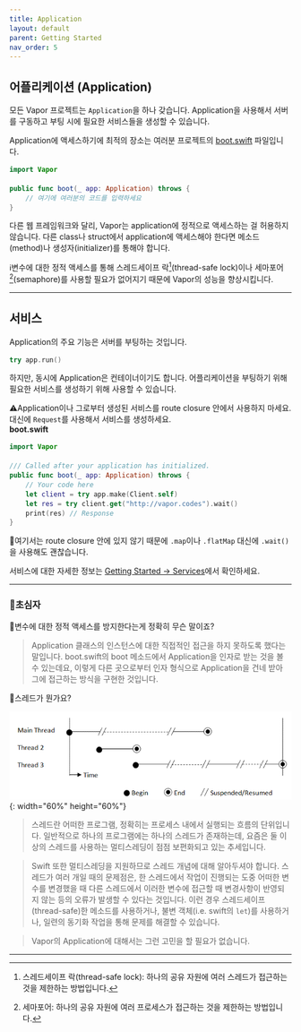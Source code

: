 ```yaml
---
title: Application
layout: default
parent: Getting Started
nav_order: 5
---
```


## 어플리케이션 (Application)
모든 Vapor 프로젝트는 `Application`을 하나 갖습니다. Application을 사용해서 서버를 구동하고 부팅 시에 필요한 서비스들을 생성할 수 있습니다.  

Application에 액세스하기에 최적의 장소는 여러분 프로젝트의 [boot.swift](/doc/GettingStarted/FolderStructure#boot.swift) 파일입니다.

```swift
import Vapor

public func boot(_ app: Application) throws {
    // 여기에 여러분의 코드를 입력하세요
}
```
다른 웹 프레임워크와 달리, Vapor는 application에 정적으로 액세스하는 걸 허용하지 않습니다. 다른 class나 struct에서 application에 액세스해야 한다면 메소드(method)나 생성자(initializer)를 통해야 합니다.  
  
ℹ️변수에 대한 정적 액세스를 통해 스레드세이프 락[^1](thread-safe lock)이나 세마포어[^2](semaphore)를 사용할 필요가 없어지기 때문에 Vapor의 성능을 향상시킵니다.

---
## 서비스
Application의 주요 기능은 서버를 부팅하는 것입니다.
```swift
try app.run()
```
하지만, 동시에 Application은 컨테이너이기도 합니다. 어플리케이션을 부팅하기 위해 필요한 서비스를 생성하기 위해 사용할 수 있습니다.  
  
⚠️Application이나 그로부터 생성된 서비스를 route closure 안에서 사용하지 마세요. 대신에 `Request`를 사용해서 서비스를 생성하세요.  
**boot.swift**
```swift
import Vapor

/// Called after your application has initialized.
public func boot(_ app: Application) throws {
	// Your code here
	let client = try app.make(Client.self)
	let res = try client.get("http://vapor.codes").wait()
	print(res) // Response
}
```

📖여기서는 route closure 안에 있지 않기 때문에 `.map`이나 `.flatMap` 대신에 `.wait()`을 사용해도 괜찮습니다.  
  
서비스에 대한 자세한 정보는 [Getting Started → Services](/doc/GettingStarted/Services)에서 확인하세요.

---

### 🐤초심자
📖변수에 대한 정적 액세스를 방지한다는게 정확히 무슨 말이죠?  
> Application 클래스의 인스턴스에 대한 직접적인 접근을 하지 못하도록 했다는 말입니다. boot.swift의 boot 메소드에서 Application을 인자로 받는 것을 볼 수 있는데요, 이렇게 다른 곳으로부터 인자 형식으로 Application을 건네 받아 그에 접근하는 방식을 구현한 것입니다.
	
📖스레드가 뭔가요?  

![](Multithread.gif){: width="60%" height="60%"}
  
> 스레드란 어떠한 프로그램, 정확히는 프로세스 내에서 실행되는 흐름의 단위입니다. 일반적으로 하나의 프로그램에는 하나의 스레드가 존재하는데, 요즘은 둘 이상의 스레드를 사용하는 멀티스레딩이 점점 보편화되고 있는 추세입니다.  

> Swift 또한 멀티스레딩을 지원하므로 스레드 개념에 대해 알아두셔야 합니다. 스레드가 여러 개일 때의 문제점은, 한 스레드에서 작업이 진행되는 도중 어떠한 변수를 변경했을 때 다른 스레드에서 이러한 변수에 접근할 때 변경사항이 반영되지 않는 등의 오류가 발생할 수 있다는 것입니다. 이런 경우 스레드세이프(thread-safe)한 메소드를 사용하거나, 불변 객체(i.e. swift의 ```let```)를 사용하거나, 일련의 동기화 작업을 통해 문제를 해결할 수 있습니다.
  
> Vapor의 Application에 대해서는 그런 고민을 할 필요가 없습니다.

---
[^1]: 스레드세이프 락(thread-safe lock): 하나의 공유 자원에 여러 스레드가 접근하는 것을 제한하는 방법입니다.
[^2]: 세마포어: 하나의 공유 자원에 여러 프로세스가 접근하는 것을 제한하는 방법입니다.
